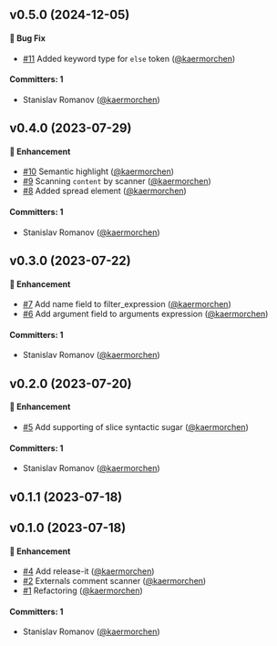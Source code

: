 




## v0.5.0 (2024-12-05)

#### :bug: Bug Fix
* [#11](https://github.com/kaermorchen/tree-sitter-twig/pull/11) Added keyword type for `else` token ([@kaermorchen](https://github.com/kaermorchen))

#### Committers: 1
- Stanislav Romanov ([@kaermorchen](https://github.com/kaermorchen))

## v0.4.0 (2023-07-29)

#### :rocket: Enhancement
* [#10](https://github.com/kaermorchen/tree-sitter-twig/pull/10) Semantic highlight ([@kaermorchen](https://github.com/kaermorchen))
* [#9](https://github.com/kaermorchen/tree-sitter-twig/pull/9) Scanning `content` by scanner ([@kaermorchen](https://github.com/kaermorchen))
* [#8](https://github.com/kaermorchen/tree-sitter-twig/pull/8) Added spread element ([@kaermorchen](https://github.com/kaermorchen))

#### Committers: 1
- Stanislav Romanov ([@kaermorchen](https://github.com/kaermorchen))

## v0.3.0 (2023-07-22)

#### :rocket: Enhancement
* [#7](https://github.com/kaermorchen/tree-sitter-twig/pull/7) Add name field to filter_expression ([@kaermorchen](https://github.com/kaermorchen))
* [#6](https://github.com/kaermorchen/tree-sitter-twig/pull/6) Add argument field to arguments expression ([@kaermorchen](https://github.com/kaermorchen))

#### Committers: 1
- Stanislav Romanov ([@kaermorchen](https://github.com/kaermorchen))

## v0.2.0 (2023-07-20)

#### :rocket: Enhancement
* [#5](https://github.com/kaermorchen/tree-sitter-twig/pull/5) Add supporting of slice syntactic sugar ([@kaermorchen](https://github.com/kaermorchen))

#### Committers: 1
- Stanislav Romanov ([@kaermorchen](https://github.com/kaermorchen))

## v0.1.1 (2023-07-18)

## v0.1.0 (2023-07-18)

#### :rocket: Enhancement
* [#4](https://github.com/kaermorchen/tree-sitter-twig/pull/4) Add release-it ([@kaermorchen](https://github.com/kaermorchen))
* [#2](https://github.com/kaermorchen/tree-sitter-twig/pull/2) Externals comment scanner ([@kaermorchen](https://github.com/kaermorchen))
* [#1](https://github.com/kaermorchen/tree-sitter-twig/pull/1) Refactoring ([@kaermorchen](https://github.com/kaermorchen))

#### Committers: 1
- Stanislav Romanov ([@kaermorchen](https://github.com/kaermorchen))


